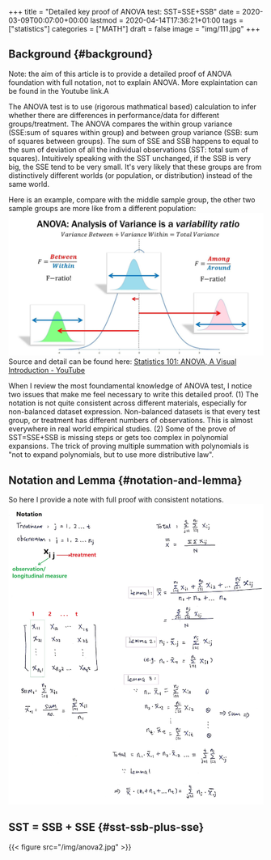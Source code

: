 +++
title = "Detailed key proof of ANOVA test: SST=SSE+SSB"
date = 2020-03-09T00:07:00+00:00
lastmod = 2020-04-14T17:36:21+01:00
tags = ["statistics"]
categories = ["MATH"]
draft = false
image = "img/111.jpg"
+++

## Background {#background}

Note: the aim of this article is to provide a detailed proof of ANOVA foundation with full notation,
not to explain ANOVA. More explaintation can be found in the Youtube link.A

The ANOVA test is to use (rigorous mathmatical based) calculation to infer
whether there are differences in performance/data for different groups/treatment.
The ANOVA compares the within group variance (SSE:sum of squares within group) and between group variance (SSB: sum of squares between groups). The sum of SSE and SSB happens to equal
to the sum of deviation of all the individual observations (SST: total sum of
squares). Intuitively speaking with the SST unchanged, if the SSB is very big, the SSE tend to be very small. It's
very likely that these groups are from distinctively different worlds (or
population, or distribution) instead of the same world.

Here is an example, compare with the middle sample group, the other two sample
groups are more like from a different population:
![](/img/anova3.jpg)
Source and detail can be found here: [Statistics 101: ANOVA, A Visual Introduction - YouTube](https://www.youtube.com/watch?v=0Vj2V2qRU10)

When I review the most foundamental knowledge of ANOVA test, I
notice two issues that make me feel necessary to write this detailed proof.
(1) The notation is not quite consistent across different materials,
especially for non-balanced dataset expression. Non-balanced datasets is that
every test group, or treatment has different numbers of observations. This is
almost everywhere in real world empirical studies.
(2)  Some of the prove of SST=SSE+SSB is missing steps or gets too complex in
polynomial expansions. The trick of proving multiple summation with polynomials
is "not to expand polynomials, but to use more distributive law".


## Notation and Lemma {#notation-and-lemma}

So here I provide a note with full proof with consistent notations.
![](/img/anova1.jpg)


## SST = SSB + SSE {#sst-ssb-plus-sse}

{{< figure src="/img/anova2.jpg" >}}
